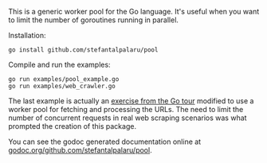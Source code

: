 This is a generic worker pool for the Go language. It's useful when you want to limit the number of goroutines running in parallel.

Installation:
```
go install github.com/stefantalpalaru/pool
```

Compile and run the examples:
```
go run examples/pool_example.go
go run examples/web_crawler.go
```

The last example is actually an [exercise from the Go tour][1] modified to use a worker pool for fetching and processing the URLs. The need to limit the number of concurrent requests in real web scraping scenarios was what prompted the creation of this package.

You can see the godoc generated documentation online at [godoc.org/github.com/stefantalpalaru/pool][2].

[1]: http://tour.golang.org/#70
[2]: http://godoc.org/github.com/stefantalpalaru/pool

